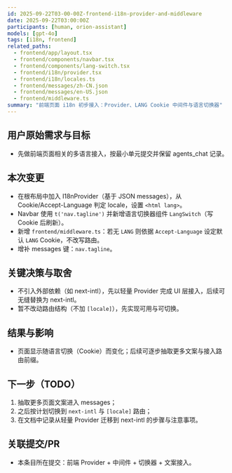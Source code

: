 ```yaml
---
id: 2025-09-22T03-00-00Z-frontend-i18n-provider-and-middleware
date: 2025-09-22T03:00:00Z
participants: [human, orion-assistant]
models: [gpt-4o]
tags: [i18n, frontend]
related_paths:
  - frontend/app/layout.tsx
  - frontend/components/navbar.tsx
  - frontend/components/lang-switch.tsx
  - frontend/i18n/provider.tsx
  - frontend/i18n/locales.ts
  - frontend/messages/zh-CN.json
  - frontend/messages/en-US.json
  - frontend/middleware.ts
summary: "前端页面 i18n 初步接入：Provider、LANG Cookie 中间件与语言切换器"
---
```


## 用户原始需求与目标

- 先做前端页面相关的多语言接入，按最小单元提交并保留 agents_chat 记录。

## 本次变更

- 在根布局中加入 I18nProvider（基于 JSON messages），从 Cookie/Accept-Language 判定 locale，设置 `<html lang>`。
- Navbar 使用 `t('nav.tagline')` 并新增语言切换器组件 `LangSwitch`（写 Cookie 后刷新）。
- 新增 `frontend/middleware.ts`：若无 `LANG` 则依据 `Accept-Language` 设定默认 `LANG` Cookie，不改写路由。
- 增补 messages 键：`nav.tagline`。

## 关键决策与取舍

- 不引入外部依赖（如 next-intl），先以轻量 Provider 完成 UI 层接入，后续可无缝替换为 next-intl。
- 暂不改动路由结构（不加 `[locale]`），先实现可用与可切换。

## 结果与影响

- 页面显示随语言切换（Cookie）而变化；后续可逐步抽取更多文案与接入路由前缀。

## 下一步（TODO）

1. 抽取更多页面文案进入 messages；
2. 之后按计划切换到 `next-intl` 与 `[locale]` 路由；
3. 在文档中记录从轻量 Provider 迁移到 next-intl 的步骤与注意事项。

## 关联提交/PR

- 本条目所在提交：前端 Provider + 中间件 + 切换器 + 文案接入。
